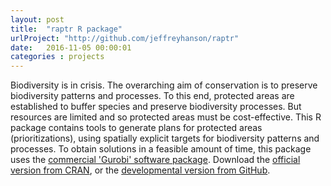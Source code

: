 ```yaml
---
layout: post
title:  "raptr R package"
urlProject: "http://github.com/jeffreyhanson/raptr"
date:   2016-11-05 00:00:01
categories : projects
---
```


Biodiversity is in crisis. The overarching aim of conservation is to preserve biodiversity patterns and processes. To this end, protected areas are established to buffer species and preserve biodiversity processes. But resources are limited and so protected areas must be cost-effective. This R package contains tools to generate plans for protected areas (prioritizations), using spatially explicit targets for biodiversity patterns and processes. To obtain solutions in a feasible amount  of time, this package uses the [commercial 'Gurobi' software package](http://www.gurobi.com/). Download the [official version from CRAN](https://cran.r-project.org/web/packages/raptr/index.html), or the [developmental version from GitHub](https://github.com/jeffreyhanson/raptr).
